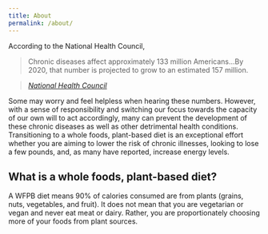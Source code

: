 ```yaml
---
title: About
permalink: /about/
---
```


According to the National Health Council, 
> Chronic diseases affect approximately 133 million Americans...By 2020, that number is projected to grow to an estimated 157 million. 

> <cite><a href="https://nationalhealthcouncil.org/wp-content/uploads/2019/12/AboutChronicDisease.pdf">National Health Council</a></cite>

Some may worry and feel helpless when hearing these numbers. However, with a sense of responsibility and switching our focus towards the capacity of our own will to act accordingly, many can prevent the development of these chronic diseases as well as other detrimental health conditions.  Transitioning to a whole foods, plant-based diet is an exceptional effort whether you are aiming to lower the risk of chronic illnesses, looking to lose a few pounds, and, as many have reported, increase energy levels. 

<h2>What is a whole foods, plant-based diet?</h2>
A WFPB diet means  90% of calories consumed are from plants (grains, nuts, vegetables, and fruit). It does not mean that you are vegetarian or vegan and never eat meat or dairy. Rather, you are proportionately choosing more of your foods from plant sources.
